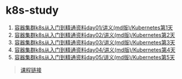 # k8s-study
1. [容器集群k8s从入门到精通资料day01/讲义(md版)/Kubernetes第1天](./容器集群k8s从入门到精通资料day01/讲义(md版)/Kubernetes第1天.md)
2. [容器集群k8s从入门到精通资料day02/讲义(md版)/Kubernetes第2天](./容器集群k8s从入门到精通资料day02/讲义(md版)/Kubernetes第2天.md)
3. [容器集群k8s从入门到精通资料day03/讲义(md版)/Kubernetes第3天](./容器集群k8s从入门到精通资料day03/讲义(md版)/Kubernetes第3天.md)
4. [容器集群k8s从入门到精通资料day04/讲义(md版)/Kubernetes第4天](./容器集群k8s从入门到精通资料day04/讲义(md版)/Kubernetes第4天.md)
5. [容器集群k8s从入门到精通资料day05/讲义(md版)/Kubernetes第5天](./容器集群k8s从入门到精通资料day05/讲义(md版)/Kubernetes第5天.md)

> [课程链接](https://www.bilibili.com/video/BV1Qv41167ck/?spm_id_from=333.337.search-card.all.click&vd_source=f6f01849f49fccae292de63b467e5563)
